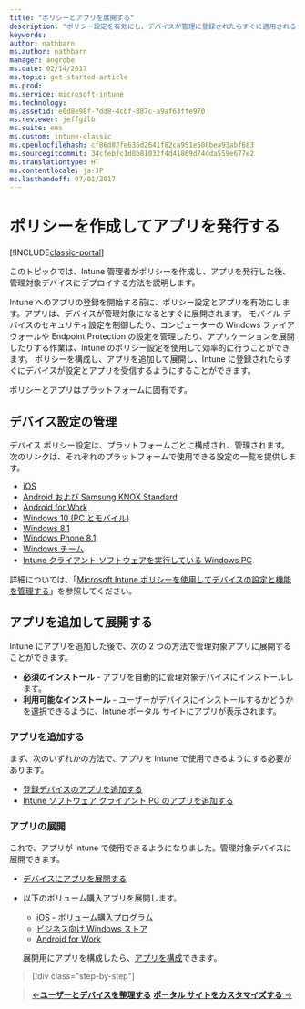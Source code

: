 ```yaml
---
title: "ポリシーとアプリを展開する"
description: "ポリシー設定を有効にし、デバイスが管理に登録されたらすぐに適用されるアプリを展開することができます。"
keywords: 
author: nathbarn
ms.author: nathbarn
manager: angrobe
ms.date: 02/14/2017
ms.topic: get-started-article
ms.prod: 
ms.service: microsoft-intune
ms.technology: 
ms.assetid: e0d8e98f-7dd8-4cbf-887c-a9af63ffe970
ms.reviewer: jeffgilb
ms.suite: ems
ms.custom: intune-classic
ms.openlocfilehash: cf86d82fe636d2641f82ca951e508bea93abf683
ms.sourcegitcommit: 34cfebfc1d8b81032f4d41869d74dda559e677e2
ms.translationtype: HT
ms.contentlocale: ja-JP
ms.lasthandoff: 07/01/2017
---
```

# <a name="create-policies-and-publish-apps"></a>ポリシーを作成してアプリを発行する

[!INCLUDE[classic-portal](../includes/classic-portal.md)]

このトピックでは、Intune 管理者がポリシーを作成し、アプリを発行した後、管理対象デバイスにデプロイする方法を説明します。

Intune へのアプリの登録を開始する前に、ポリシー設定とアプリを有効にします。アプリは、デバイスが管理対象になるとすぐに展開されます。 モバイル デバイスのセキュリティ設定を制御したり、コンピューターの Windows ファイアウォールや Endpoint Protection の設定を管理したり、アプリケーションを展開したりする作業は、Intune のポリシー設定を使用して効率的に行うことができます。 ポリシーを構成し、アプリを追加して展開し、Intune に登録されたらすぐにデバイスが設定とアプリを受信するようにすることができます。

ポリシーとアプリはプラットフォームに固有です。

## <a name="manage-device-settings"></a>デバイス設定の管理

 デバイス ポリシー設定は、プラットフォームごとに構成され、管理されます。 次のリンクは、それぞれのプラットフォームで使用できる設定の一覧を提供します。

- [iOS](/intune-classic/deploy-use/ios-policy-settings-in-microsoft-intune)
- [Android および Samsung KNOX Standard](/intune-classic/deploy-use/android-policy-settings-in-microsoft-intune)
- [Android for Work](/intune-classic/deploy-use/android-for-work-policy-settings-in-microsoft-intune)
- [Windows 10 (PC とモバイル)](/intune-classic/deploy-use/windows-10-policy-settings-in-microsoft-intune)
- [Windows 8.1](/intune-classic/deploy-use/windows-configuration-policy-settings-in-microsoft-intune)
- [Windows Phone 8.1](/intune-classic/deploy-use/windows-phone-8-1-policy-settings-in-microsoft-intune)
- [Windows チーム](/intune-classic/deploy-use/windows-team-configuration-policy-settings-in-microsoft-intune)
- [Intune クライアント ソフトウェアを実行している Windows PC](/intune-classic/deploy-use/policies-to-protect-windows-pcs-in-microsoft-intune)

詳細については、「[Microsoft Intune ポリシーを使用してデバイスの設定と機能を管理する](/intune-classic/deploy-use/manage-settings-and-features-on-your-devices-with-microsoft-intune-policies)」を参照してください。

## <a name="add-and-deploy-apps"></a>アプリを追加して展開する

Intune にアプリを追加した後で、次の 2 つの方法で管理対象アプリに展開することができます。
- **必須のインストール** - アプリを自動的に管理対象デバイスにインストールします。
- **利用可能なインストール** - ユーザーがデバイスにインストールするかどうかを選択できるように、Intune ポータル サイトにアプリが表示されます。

### <a name="add-apps"></a>アプリを追加する

まず、次のいずれかの方法で、アプリを Intune で使用できるようにする必要があります。
- [登録デバイスのアプリを追加する](/intune-classic/deploy-use/add-apps-for-mobile-devices-in-microsoft-intune)
- [Intune ソフトウェア クライアント PC のアプリを追加する](/intune-classic/deploy-use/add-apps-for-windows-pcs-in-microsoft-intune)

### <a name="deploy-apps"></a>アプリの展開

これで、アプリが Intune で使用できるようになりました。管理対象デバイスに展開できます。
- [デバイスにアプリを展開する](/intune-classic/deploy-use/deploy-use/deploy-apps-in-microsoft-intune)
- 以下のボリューム購入アプリを展開します。
    - [iOS - ボリューム購入プログラム](/intune-classic/deploy-use/manage-ios-apps-you-purchased-through-a-volume-purchase-program-with-microsoft-intune)
    - [ビジネス向け Windows ストア](/intune-classic/deploy-use/manage-apps-you-purchased-from-the-windows-store-for-business-with-microsoft-intune)
    - [Android for Work](/intune-classic/deploy-use/android-for-work-apps)

    展開用にアプリを構成したら、[アプリを構成](/intune-classic/deploy-use/monitor-apps-in-microsoft-intune)できます。

>[!div class="step-by-step"]

>[&larr;**ユーザーとデバイスを整理する**](.\start-with-a-paid-subscription-to-microsoft-intune-step-5.md)       [**ポータル サイトをカスタマイズする** &rarr;](/intune/company-portal-customize)  
